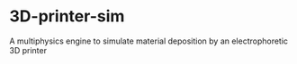 # 3D-printer-sim
A multiphysics engine to simulate material deposition by an electrophoretic 3D printer
